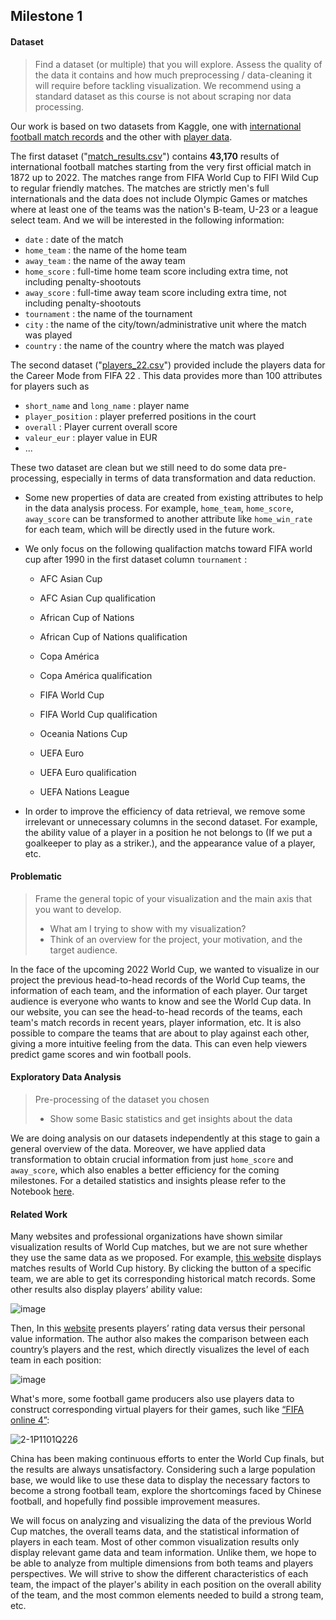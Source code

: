 ## Milestone 1

#### Dataset

> Find a dataset (or multiple) that you will explore. Assess the quality of the data it contains and how much preprocessing / data-cleaning it will require before tackling visualization. We recommend using a standard dataset as this course is not about scraping nor data processing.

Our work is based on two datasets from Kaggle, one with [international football match records](https://www.kaggle.com/datasets/martj42/international-football-results-from-1872-to-2017?select=shootouts.csv) and the other with [player data](https://www.kaggle.com/datasets/stefanoleone992/fifa-22-complete-player-dataset?select=players_22.csv).

The first dataset ("[match_results.csv](./Data/match_results.csv)") contains **43,170** results of international football matches starting from the very first official match in 1872 up to 2022. The matches range from FIFA World Cup to FIFI Wild Cup to regular friendly matches. The matches are strictly men's full internationals and the data does not include Olympic Games or matches where at least one of the teams was the nation's B-team, U-23 or a league select team. And we will be interested in the following information:

- `date` : date of the match
- `home_team` : the name of the home team
- `away_team` : the name of the away team
- `home_score` : full-time home team score including extra time, not including penalty-shootouts
- `away_score` : full-time away team score including extra time, not including penalty-shootouts
- `tournament` : the name of the tournament
- `city` : the name of the city/town/administrative unit where the match was played
- `country` : the name of the country where the match was played

The second dataset ("[players_22.csv](./Data/players_22_value.csv)") provided include the players data for the Career Mode from FIFA 22 . This data provides more than 100 attributes for players such as 

- `short_name` and `long_name` : player name
- `player_position` : player preferred positions in the court
- `overall` : Player current overall score
- `valeur_eur` : player value in EUR
- ...

These two dataset are clean but we still need to do some data pre-processing, especially in terms of data transformation and data reduction. 

- Some new properties of data are created from existing attributes to help in the data analysis process. For example, `home_team`, `home_score`, `away_score` can be transformed to another attribute like `home_win_rate` for each team, which will be directly used in the future work.

- We only focus on the following qualifaction matchs toward FIFA world cup after 1990 in the first dataset column `tournament` :

  - AFC Asian Cup

  - AFC Asian Cup qualification

  - African Cup of Nations

  - African Cup of Nations qualification

  - Copa América

  - Copa América qualification

  - FIFA World Cup

  - FIFA World Cup qualification

  - Oceania Nations Cup

  - UEFA Euro

  - UEFA Euro qualification

  - UEFA Nations League

- In order to improve the efficiency of data retrieval, we remove some irrelevant or unnecessary columns in the second dataset. For example, the ability value of a player in a position he not belongs to (If we put a goalkeeper to play as a striker.), and the appearance value of a player, etc.

#### Problematic

> Frame the general topic of your visualization and the main axis that you want to develop. 
>
> - What am I trying to show with my visualization?
> - Think of an overview for the project, your motivation, and the target audience.

In the face of the upcoming 2022 World Cup, we wanted to visualize in our project the previous head-to-head records of the World Cup teams, the information of each team, and the information of each player. Our target audience is everyone who wants to know and see the World Cup data. In our website, you can see the head-to-head records of the teams, each team's match records in recent years, player information, etc. It is also possible to compare the teams that are about to play against each other, giving a more intuitive feeling from the data. This can even help viewers predict game scores and win football pools.

#### Exploratory Data Analysis

> Pre-processing of the dataset you chosen
>
> - Show some Basic statistics and get insights about the data

We are doing analysis on our datasets independently at this stage to gain a general overview of the data. Moreover, we have applied data transformation to obtain crucial information from just `home_score` and `away_score`, which also enables a better efficiency for the coming milestones. For a detailed statistics and insights please refer to the Notebook [here](./Exploratory_Data_Analysis.ipynb).



#### Related Work

Many websites and professional organizations have shown similar visualization results of World Cup matches, but we are not sure whether they use the same data as we proposed. For example, [this website](https://public.tableau.com/app/profile/simon.beaumont/viz/FIFAWorldCup-ResultsHistory/FIFAWorldCup-ResultsHistory) displays matches results of World Cup history. By clicking the button of a specific team, we are able to get its corresponding historical match records. Some other results also display players’ ability value:

![image](https://user-images.githubusercontent.com/76023123/161533364-f8c00cf7-a2ea-48f5-81b0-45885d6961a4.png)

Then, In this [website](https://public.tableau.com/views/2018FIFAWorldCupRatings/2018FIFAWorldCupRatings?:embed=y&:showVizHome=no&:host_url=https%3A%2F%2Fpublic.tableau.com%2F&:embed_code_version=3&:tabs=no&:toolbar=yes&:animate_transition=yes&:display_static_image=no&:display_spinner=no&:display_overlay=yes&:display_count=yes&:loadOrderID=0) presents players’ rating data versus their personal value information. The author also makes the comparison between each country’s players and the rest, which directly visualizes the level of each team in each position:

![image](https://user-images.githubusercontent.com/76023123/161615976-c6f5a96e-11f9-4e9d-bd63-1406d714f316.png)

What's more, some football game producers also use players data to construct corresponding virtual players for their games, such like [“FIFA online 4”](https://fo4.qq.com/):

![2-1P1101Q226](https://user-images.githubusercontent.com/76023123/161616078-e5ee69c7-f9f3-42ec-b225-e4d4ea1531ba.jpg)

China has been making continuous efforts to enter the World Cup finals, but the results are always unsatisfactory. Considering such a large population base, we would like to use these data to display the necessary factors to become a strong football team, explore the shortcomings faced by Chinese football, and hopefully find possible improvement measures.

We will focus on analyzing and visualizing the data of the previous World Cup matches, the overall teams data, and the statistical information of players in each team. Most of other common visualization results only display relevant game data and team information. Unlike them, we hope to be able to analyze from multiple dimensions from both teams and players perspectives. We will strive to show the different characteristics of each team, the impact of the player's ability in each position on the overall ability of the team, and the most common elements needed to build a strong team, etc.
